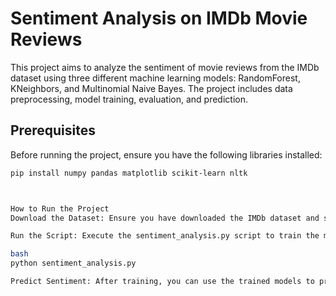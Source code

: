 # Sentiment Analysis on IMDb Movie Reviews

This project aims to analyze the sentiment of movie reviews from the IMDb dataset using three different machine learning models: RandomForest, KNeighbors, and Multinomial Naive Bayes. The project includes data preprocessing, model training, evaluation, and prediction.

## Prerequisites

Before running the project, ensure you have the following libraries installed:

```bash
pip install numpy pandas matplotlib scikit-learn nltk



How to Run the Project
Download the Dataset: Ensure you have downloaded the IMDb dataset and saved it to your desired directory. Update the path to the dataset in the script accordingly.

Run the Script: Execute the sentiment_analysis.py script to train the models and evaluate their performance.

bash
python sentiment_analysis.py

Predict Sentiment: After training, you can use the trained models to predict the sentiment of user-provided movie reviews.
